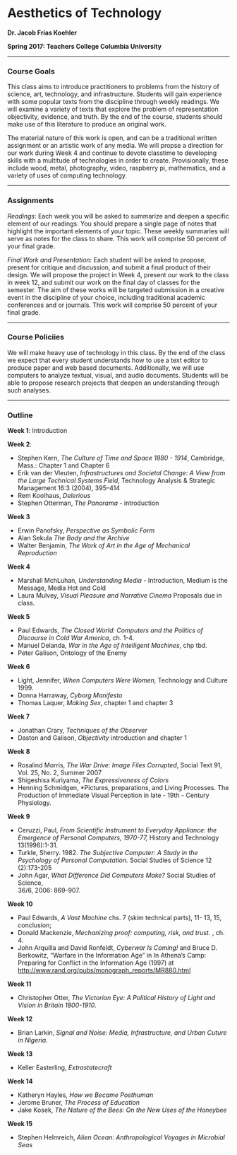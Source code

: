 # Aesthetics of Technology

**Dr. Jacob Frias Koehler**

**Spring 2017: Teachers College Columbia University**

---

### Course Goals

This class aims to introduce practitioners to problems from the history of science, art, technology, and infrastructure.  Students will gain experience
with some popular texts from the discipline through weekly readings.  We will examine a variety of texts that explore the problem of representation
objectivity, evidence, and truth.  By the end of the course, students should make use of this literature to produce an original work.

The material nature of this work is open, and can be a traditional written assignment or an artistic work of any media.  We will propse
a direction for our work during Week 4 and continue to devote classtime to developing skills with a multitude of technologies in order 
to create.  Provisionally, these include wood, metal, photography, video, raspberry pi, mathematics, and a variety of uses of computing technology.

---

### Assignments

*Readings*:
Each week you will be asked to summarize and deepen a specific element of our readings.  You should prepare a single page of notes that highlight the important elements of your topic.  These weekly summaries will serve as notes for the class to share.  This work will comprise 50 percent of your final grade.

*Final Work and Presentation*:
Each student will be asked to propose, present for critique and discussion, and submit a final product of their design.  We will propose the project in Week 4, present our work to the class in week 12, and submit our work on the final day of classes for the semester.  The aim of these works will be targeted submission in a creative event in the discipline of your choice, including traditional academic conferences and or journals.  This work will comprise 50 percent of your final grade.

---

### Course Policiies

We will make heavy use of technology in this class.  By the end of the class we expect that every student understands how to use a text editor to produce paper and web based documents.  Additionally, we will use computers to analyze textual, visual, and audio documents.  Students will be able to propose research projects that deepen an understanding through such analyses.

---

### Outline

**Week 1**: Introduction


**Week 2**: 

* Stephen Kern, *The Culture of Time and Space 1880 - 1914*, Cambridge, Mass.: Chapter 1 and Chapter 6
* Erik van der Vleuten, *Infrastructures and Societal Change: A View
from the Large Technical Systems Field*, Technology Analysis & Strategic
Management 16:3 (2004), 395–414
* Rem Koolhaus, *Delerious*
* Stephen Otterman, *The Panorama* - introduction

**Week 3**

* Erwin Panofsky, *Perspective as Symbolic Form*
* Alan Sekula *The Body and the Archive*
* Walter Benjamin, *The Work of Art in the Age of Mechanical Reproduction*

**Week 4**

* Marshall MchLuhan, *Understanding Media* - Introduction, Medium is the Message, Media Hot and Cold
* Laura Mulvey, *Visual Pleasure and Narrative Cinema* 
Proposals due in class.

**Week 5**

* Paul Edwards, *The Closed World: Computers and the Politics of Discourse in Cold
War America*, ch. 1-4.
* Manuel Delanda, *War in the Age of Intelligent Machines*, chp tbd.
* Peter Galison, Ontology of the Enemy

**Week 6**

* Light, Jennifer, *When Computers Were Women,* Technology and Culture 1999. 
* Donna Harraway, *Cyborg Manifesto*
* Thomas Laquer, *Making Sex*, chapter 1 and chapter 3

**Week 7**

* Jonathan Crary, *Techniques of the Observer*
* Daston and Galison, *Objectivity* introduction and chapter 1

**Week 8**

* Rosalind Morris, *The War Drive: Image Files Corrupted*, Social Text 91, Vol. 25, No. 2, Summer 2007
* Shigeshisa Kuriyama, *The Expressiveness of Colors* 
* Henning Schmidgen, *Pictures, preparations, and Living Processes. The Production of Immediate Visual Perception in late - 19th - Century Physiology.


**Week 9**

* Ceruzzi,	Paul,	*From	Scientific	Instrument	to	Everyday	Appliance:	the	
Emergence	of	Personal	Computers,	1970-77,*	History	and	Technology
13(1996):1-31.
* Turkle, Sherry. 1982. *The Subjective Computer: A Study in the Psychology of Personal Computation.* Social
Studies of Science 12 (2):173-205
* John	Agar,	*What	Difference	Did	Computers	Make?* Social	Studies	of	Science,	
36/6,	2006:	869-907.

**Week 10**

* Paul Edwards, *A Vast Machine* chs. 7 (skim technical parts), 11-
13, 15, conclusion; 
* Donald Mackenzie, *Mechanizing proof: computing, risk, and trust.* , ch. 4. 
* John	Arquilla	and	David	Ronfeldt,		*Cyberwar	Is	Coming!*	and	Bruce	D.	
Berkowitz,	“Warfare	in	the	Information	Age”	in	In	Athena’s	Camp:	
Preparing	for	Conflict	in	the	Information	Age	(1997)	at	
http://www.rand.org/pubs/monograph_reports/MR880.html

**Week 11**

* Christopher Otter, *The Victorian Eye: A Political History of Light and Vision in Britain 1800-1910*.

**Week 12**

* Brian Larkin, *Signal and Noise: Media, Infrastructure, and Urban Cuture in Nigeria.*

**Week 13**

* Keller Easterling, *Extrastatecraft*

**Week 14**

* Katheryn Hayles, *How we Became Posthuman*
* Jerome Bruner, *The Process of Education*
* Jake Kosek, *The Nature of the Bees: On the New Uses of the Honeybee*

**Week 15**

* Stephen Helmreich, *Alien Ocean: Anthropological Voyages in Microbial Seas*




